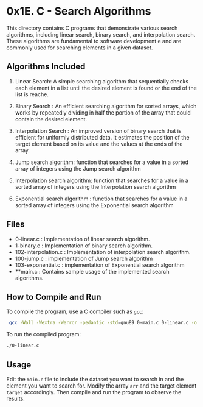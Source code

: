 # 0x1E. C - Search Algorithms

This directory contains C programs that demonstrate various search algorithms, including linear search, binary search, and interpolation search. These algorithms are fundamental to software development e and are commonly used for searching elements in a given dataset.

## Algorithms Included

1. Linear Search: A simple searching algorithm that sequentially checks each element in a list until the desired element is found or the end of the list is reache.

2. Binary Search : An efficient searching algorithm for sorted arrays, which works by repeatedly dividing in half the portion of the array that could contain the desired element.

3. Interpolation Search : An improved version of binary search that is efficient for uniformly distributed data. It estimates the position of the target element based on its value and the values at the ends of the array.

4. Jump search algorithm:  function that searches for a value in a sorted array of integers using the Jump search algorithm

5. Interpolation search algorithm: function that searches for a value in a sorted array of integers using the Interpolation search algorithm

6. Exponential search algorithm : function that searches for a value in a sorted array of integers using the Exponential search algorithm


## Files

- 0-linear.c : Implementation of linear search algorithm.
- 1-binary.c : Implementation of binary search algorithm.
- 102-interpolation.c : Implementation of interpolation search algorithm.
- 100-jump.c : implementation of Jump search algorithm
- 103-exponential.c : implementation of  Exponential search algorithm
- **main.c : Contains sample usage of the implemented search algorithms.

## How to Compile and Run

To compile the program, use a C compiler such as `gcc`:


```bash
 gcc -Wall -Wextra -Werror -pedantic -std=gnu89 0-main.c 0-linear.c -o 0-linear

```

To run the compiled program:

```bash
./0-linear.c
```

## Usage

Edit the `main.c` file to include the dataset you want to search in and the element you want to search for. Modify the array `arr` and the target element `target` accordingly. Then compile and run the program to observe the results.

